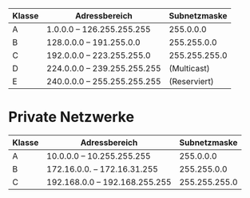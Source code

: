 | Klasse | Adressbereich               | Subnetzmaske  |
| ------ | --------------------------- | ------------- |
| A      | 1.0.0.0 – 126.255.255.255   | 255.0.0.0     |
| B      | 128.0.0.0 – 191.255.0.0     | 255.255.0.0   |
| C      | 192.0.0.0 – 223.255.255.0   | 255.255.255.0 |
| D      | 224.0.0.0 – 239.255.255.255 | (Multicast)   |
| E      | 240.0.0.0 – 255.255.255.255 | (Reserviert)  |

# Private Netzwerke
| Klasse | Adressbereich                 | Subnetzmaske  |
|--------|-------------------------------|---------------|
| A      | 10.0.0.0 – 10.255.255.255     | 255.0.0.0     |
| B      | 172.16.0.0. – 172.16.31.255   | 255.255.0.0   |
| C      | 192.168.0.0 – 192.168.255.255 | 255.255.255.0 |
